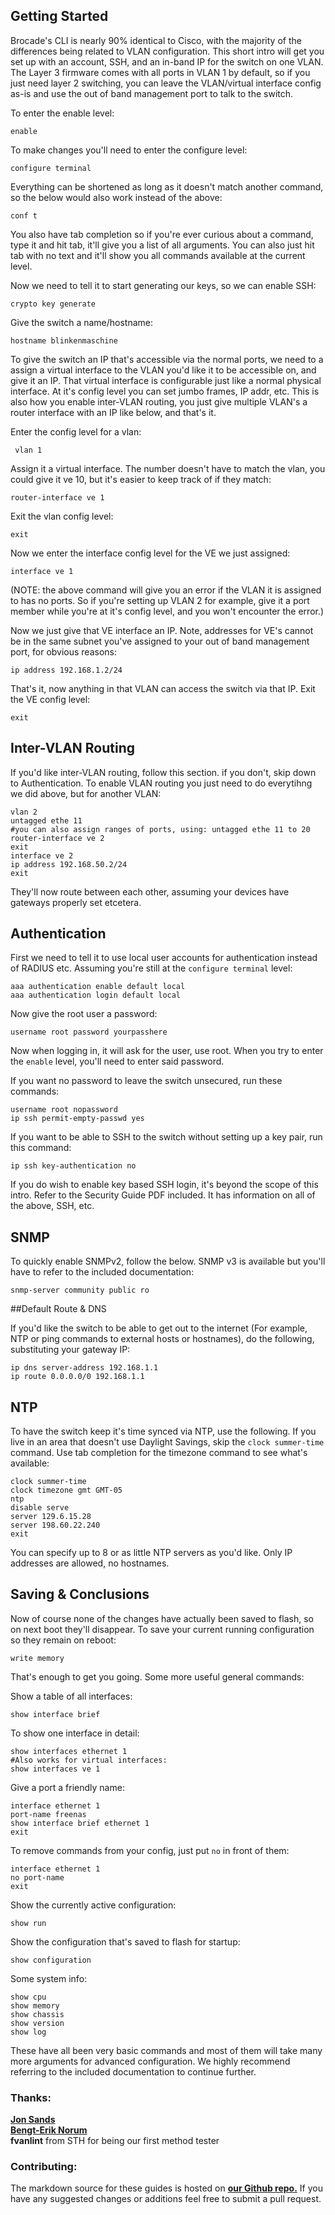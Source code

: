 ## Getting Started


Brocade's CLI is nearly 90% identical to Cisco, with the majority of the differences being related to VLAN configuration. This short intro will get you set up with an account, SSH, and an in-band IP for the switch on one VLAN. The Layer 3 firmware comes with all ports in VLAN 1 by default, so if you just need layer 2 switching, you can leave the VLAN/virtual interface config as-is and use the out of band management port to talk to the switch.


To enter the enable level:
```
enable
```
To make changes you'll need to enter the configure level:
```
configure terminal
```
Everything can be shortened as long as it doesn't match another command, so the below would also work instead of the above:

```
conf t
```
You also have tab completion so if you're ever curious about a command, type it and hit tab, it'll give you a list of all arguments. You can also just hit tab with no text and it'll show you all commands available at the current level.  

Now we need to tell it to start generating our keys, so we can enable SSH:
```
crypto key generate
```

Give the switch a name/hostname:

```
hostname blinkenmaschine
```

To give the switch an IP that's accessible via the normal ports, we need to a assign a virtual interface to the VLAN you'd like it to be accessible on, and give it an IP.  That virtual interface is configurable just like a normal physical interface. At it's config level you can set jumbo frames, IP addr, etc. This is also how you enable inter-VLAN routing, you just give multiple VLAN's a router interface with an IP like below, and that's it.  

Enter the config level for a vlan:
```
 vlan 1
```
Assign it a virtual interface. The number doesn't have to match the vlan, you could give it ve 10, but it's easier to keep track of if they match:
```
router-interface ve 1
```
Exit the vlan config level:

```
exit
```
 Now we enter the interface config level for the VE we just assigned:
```
interface ve 1
```
(NOTE: the above command will give you an error if the VLAN it is assigned to has no ports. So if you're setting up VLAN 2 for example, give it a port member while you're at it's config level, and you won't encounter the error.)  

Now we just give that VE interface an IP. Note, addresses for VE's cannot be in the same subnet you've assigned to your out of band management port, for obvious reasons:
```
ip address 192.168.1.2/24
```
That's it, now anything in that VLAN can access the switch via that IP.  Exit the VE config level:
```
exit
```
## Inter-VLAN Routing
If you'd like inter-VLAN routing, follow this section. if you don't, skip down to Authentication. To enable VLAN routing you just need to do everytihng we did above, but for another VLAN:

```
vlan 2
untagged ethe 11
#you can also assign ranges of ports, using: untagged ethe 11 to 20 
router-interface ve 2
exit
interface ve 2
ip address 192.168.50.2/24
exit
```
They'll now route between each other, assuming your devices have gateways properly set etcetera.


## Authentication

First we need to tell it to use local user accounts for authentication instead of RADIUS etc. Assuming you're still at the ```configure terminal``` level:
```
aaa authentication enable default local
aaa authentication login default local
```

Now give the root user a password:
```
username root password yourpasshere
```
Now when logging in, it will ask for the user, use root. When you try to enter the ```enable``` level, you'll need to enter said password.

If you want no password to leave the switch unsecured, run these commands:
```
username root nopassword
ip ssh permit-empty-passwd yes
```
If you want to be able to SSH to the switch without setting up a key pair, run this command:
```
ip ssh key-authentication no
```
If you do wish to enable key based SSH login, it's beyond the scope of this intro. Refer to the Security Guide PDF included. It has information on all of the above, SSH, etc. 

## SNMP
To quickly enable SNMPv2, follow the below. SNMP v3 is available but you'll have to refer to the included documentation:
```
snmp-server community public ro
```

##Default Route & DNS

If you'd like the switch to be able to get out to the internet (For example, NTP or ping commands to external hosts or hostnames), do the following, substituting your gateway IP:

```
ip dns server-address 192.168.1.1
ip route 0.0.0.0/0 192.168.1.1
```

## NTP
To have the switch keep it's time synced via NTP, use the following. If you live in an area that doesn't use Daylight Savings, skip the ```clock summer-time``` command. Use tab completion for the timezone command to see what's available:
```
clock summer-time
clock timezone gmt GMT-05
ntp
disable serve
server 129.6.15.28
server 198.60.22.240
exit
```
You can specify up to 8 or as little NTP servers as you'd like. Only IP addresses are allowed, no hostnames.


## Saving & Conclusions
Now of course none of the changes have actually been saved to flash, so on next boot they'll disappear. To save your current running configuration so they remain on reboot:
```
write memory
```
That's enough to get you going. Some more useful general commands:

Show a table of all interfaces:
```
show interface brief
```
To show one interface in detail:
```
show interfaces ethernet 1
#Also works for virtual interfaces:
show interfaces ve 1
```
Give a port a friendly name:
```
interface ethernet 1
port-name freenas
show interface brief ethernet 1
exit
```

To remove commands from your config, just put ```no``` in front of them:
```
interface ethernet 1
no port-name
exit
```
Show the currently active configuration:
```
show run
```
Show the configuration that's saved to flash for startup:
```
show configuration
```

Some system info:
```
show cpu
show memory
show chassis
show version
show log
```
These have all been very basic commands and most of them will take many more arguments for advanced configuration. We highly recommend referring to the included documentation to continue further.  

### Thanks:
[**Jon Sands**](http://fohdeesha.com/)  
[**Bengt-Erik Norum**](http://amateurfoundation.org/)  
**fvanlint** from STH for being our first method tester

### Contributing:
The markdown source for these guides is hosted on [**our Github repo.**](https://github.com/Fohdeesha/quanta-brocade) If you have any suggested changes or additions feel free to submit a pull request.
